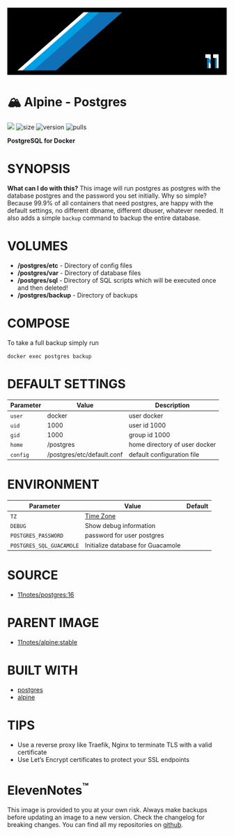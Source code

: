 ![Banner](https://github.com/11notes/defaults/blob/main/static/img/banner.png?raw=true)

# 🏔️ Alpine - Postgres
[<img src="https://img.shields.io/badge/github-source-blue?logo=github">](https://github.com/11notes/docker-postgres/tree/16) ![size](https://img.shields.io/docker/image-size/11notes/postgres/16?color=0eb305) ![version](https://img.shields.io/docker/v/11notes/postgres/16?color=eb7a09) ![pulls](https://img.shields.io/docker/pulls/11notes/postgres?color=2b75d6)

**PostgreSQL for Docker**

# SYNOPSIS
**What can I do with this?** This image will run postgres as postgres with the database postgres and the password you set initially. Why so simple? Because 99.9% of all containers that need postgres, are happy with the default settings, no different dbname, different dbuser, whatever needed. It also adds a simple `backup` command to backup the entire database.

# VOLUMES
* **/postgres/etc** - Directory of config files
* **/postgres/var** - Directory of database files
* **/postgres/sql** - Directory of SQL scripts which will be executed once and then deleted!
* **/postgres/backup** - Directory of backups

# COMPOSE

To take a full backup simply run
```shell
docker exec postgres backup
```

# DEFAULT SETTINGS
| Parameter | Value | Description |
| --- | --- | --- |
| `user` | docker | user docker |
| `uid` | 1000 | user id 1000 |
| `gid` | 1000 | group id 1000 |
| `home` | /postgres | home directory of user docker |
| `config` | /postgres/etc/default.conf | default configuration file |

# ENVIRONMENT
| Parameter | Value | Default |
| --- | --- | --- |
| `TZ` | [Time Zone](https://en.wikipedia.org/wiki/List_of_tz_database_time_zones) | |
| `DEBUG` | Show debug information | |
| `POSTGRES_PASSWORD` | password for user postgres |  |
| `POSTGRES_SQL_GUACAMOLE` | Initialize database for Guacamole|  |

# SOURCE
* [11notes/postgres:16](https://github.com/11notes/docker-postgres/tree/16)

# PARENT IMAGE
* [11notes/alpine:stable](https://hub.docker.com/r/11notes/alpine)

# BUILT WITH
* [postgres](https://www.postgresql.org)
* [alpine](https://alpinelinux.org)

# TIPS
* Use a reverse proxy like Traefik, Nginx to terminate TLS with a valid certificate
* Use Let’s Encrypt certificates to protect your SSL endpoints

# ElevenNotes<sup>™️</sup>
This image is provided to you at your own risk. Always make backups before updating an image to a new version. Check the changelog for breaking changes. You can find all my repositories on [github](https://github.com/11notes).
    